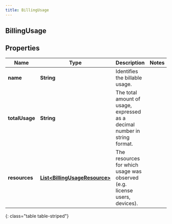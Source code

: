 ```yaml
---
title: BillingUsage
---
```


## BillingUsage

## Properties

| Name           | Type                                                                                 | Description                                                                | Notes |
| -------------- | ------------------------------------------------------------------------------------ | -------------------------------------------------------------------------- | ----- |
| **name**       | <!----><!---->**String**<!---->                                                      | Identifies the billable usage.                                             |       |
| **totalUsage** | <!----><!---->**String**<!---->                                                      | The total amount of usage, expressed as a decimal number in string format. |       |
| **resources**  | <!----><!---->[**List&lt;BillingUsageResource&gt;**](BillingUsageResource.md)<!----> | The resources for which usage was observed (e.g. license users, devices).  |       |

{: class="table table-striped"}
